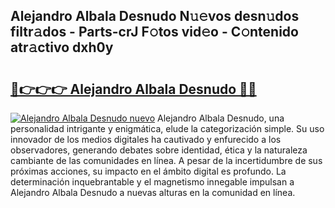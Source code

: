 ## Alejandro Albala Desnudo N𝚞𝚎vos desn𝚞dos filtr𝚊dos - Parts-crJ F𝚘tos vid𝚎o - C𝚘ntenido atr𝚊ctivo dxh0y

# <h2><a href="http://mb2yxe.tromn.icu/?c=Alejandro+Albala+Desnudo">🔗👉👉👉 Alejandro Albala Desnudo 🔗🔗</a></h2>

[![Alejandro Albala Desnudo nuevo](https://i.imgur.com/pEAQMta.gif)](http://mb2yxe.tromn.icu/?c=Alejandro+Albala+Desnudo)
Alejandro Albala Desnudo, una personalidad intrigante y enigmática, elude la categorización simple. Su uso innovador de los medios digitales ha cautivado y enfurecido a los observadores, generando debates sobre identidad, ética y la naturaleza cambiante de las comunidades en línea. A pesar de la incertidumbre de sus próximas acciones, su impacto en el ámbito digital es profundo. La determinación inquebrantable y el magnetismo innegable impulsan a Alejandro Albala Desnudo a nuevas alturas en la comunidad en línea.
